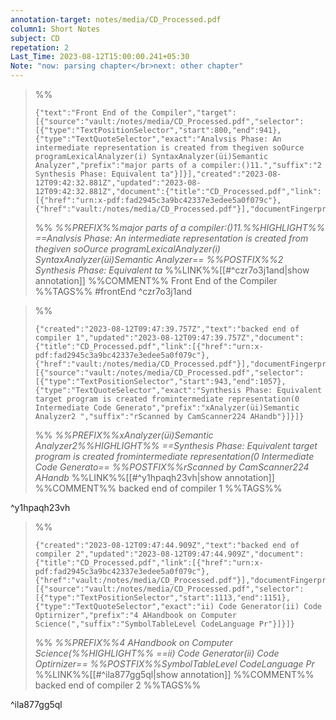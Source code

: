 ```yaml
---
annotation-target: notes/media/CD_Processed.pdf
column1: Short Notes
subject: CD
repetation: 2
Last_Time: 2023-08-12T15:00:00.241+05:30
Note: "now: parsing chapter</br>next: other chapter"
---
```


>%%
>```annotation-json
>{"text":"Front End of the Compiler","target":[{"source":"vault:/notes/media/CD_Processed.pdf","selector":[{"type":"TextPositionSelector","start":800,"end":941},{"type":"TextQuoteSelector","exact":"Analvsis Phase: An intermediate representation is created from thegiven soOurce programLexicalAnalyzer(i) SyntaxAnalyzer(üi)Semantic Analyzer","prefix":"major parts of a compiler:()11.","suffix":"2 Synthesis Phase: Equivalent ta"}]}],"created":"2023-08-12T09:42:32.881Z","updated":"2023-08-12T09:42:32.881Z","document":{"title":"CD_Processed.pdf","link":[{"href":"urn:x-pdf:fad2945c3a9bc42337e3edee5a0f079c"},{"href":"vault:/notes/media/CD_Processed.pdf"}],"documentFingerprint":"fad2945c3a9bc42337e3edee5a0f079c"},"uri":"vault:/notes/media/CD_Processed.pdf"}
>```
>%%
>*%%PREFIX%%major parts of a compiler:()11.%%HIGHLIGHT%% ==Analvsis Phase: An intermediate representation is created from thegiven soOurce programLexicalAnalyzer(i) SyntaxAnalyzer(üi)Semantic Analyzer== %%POSTFIX%%2 Synthesis Phase: Equivalent ta*
>%%LINK%%[[#^czr7o3j1and|show annotation]]
>%%COMMENT%%
>Front End of the Compiler
>%%TAGS%%
>#frontEnd
^czr7o3j1and


>%%
>```annotation-json
>{"created":"2023-08-12T09:47:39.757Z","text":"backed end of compiler 1","updated":"2023-08-12T09:47:39.757Z","document":{"title":"CD_Processed.pdf","link":[{"href":"urn:x-pdf:fad2945c3a9bc42337e3edee5a0f079c"},{"href":"vault:/notes/media/CD_Processed.pdf"}],"documentFingerprint":"fad2945c3a9bc42337e3edee5a0f079c"},"uri":"vault:/notes/media/CD_Processed.pdf","target":[{"source":"vault:/notes/media/CD_Processed.pdf","selector":[{"type":"TextPositionSelector","start":943,"end":1057},{"type":"TextQuoteSelector","exact":"Synthesis Phase: Equivalent target program is created fromintermediate representation(0 Intermediate Code Generato","prefix":"xAnalyzer(üi)Semantic Analyzer2 ","suffix":"rScanned by CamScanner224 AHandb"}]}]}
>```
>%%
>*%%PREFIX%%xAnalyzer(üi)Semantic Analyzer2%%HIGHLIGHT%% ==Synthesis Phase: Equivalent target program is created fromintermediate representation(0 Intermediate Code Generato== %%POSTFIX%%rScanned by CamScanner224 AHandb*
>%%LINK%%[[#^y1hpaqh23vh|show annotation]]
>%%COMMENT%%
>backed end of compiler 1
>%%TAGS%%
>
^y1hpaqh23vh


>%%
>```annotation-json
>{"created":"2023-08-12T09:47:44.909Z","text":"backed end of compiler 2","updated":"2023-08-12T09:47:44.909Z","document":{"title":"CD_Processed.pdf","link":[{"href":"urn:x-pdf:fad2945c3a9bc42337e3edee5a0f079c"},{"href":"vault:/notes/media/CD_Processed.pdf"}],"documentFingerprint":"fad2945c3a9bc42337e3edee5a0f079c"},"uri":"vault:/notes/media/CD_Processed.pdf","target":[{"source":"vault:/notes/media/CD_Processed.pdf","selector":[{"type":"TextPositionSelector","start":1113,"end":1151},{"type":"TextQuoteSelector","exact":"ii) Code Generator(ii) Code Optirnizer","prefix":"4 AHandbook on Computer Science(","suffix":"SymbolTableLevel CodeLanguage Pr"}]}]}
>```
>%%
>*%%PREFIX%%4 AHandbook on Computer Science(%%HIGHLIGHT%% ==ii) Code Generator(ii) Code Optirnizer== %%POSTFIX%%SymbolTableLevel CodeLanguage Pr*
>%%LINK%%[[#^ila877gg5ql|show annotation]]
>%%COMMENT%%
>backed end of compiler 2
>%%TAGS%%
>
^ila877gg5ql

